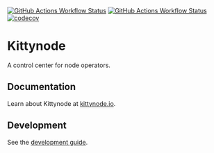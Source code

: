 [![GitHub Actions Workflow Status](https://img.shields.io/github/actions/workflow/status/kittynode/kittynode/ci-javascript.yml?branch=main&logo=GitHub%20Actions&label=ci-js)](https://github.com/kittynode/kittynode/actions/workflows/ci-javascript.yml?query=branch:main)
[![GitHub Actions Workflow Status](https://img.shields.io/github/actions/workflow/status/kittynode/kittynode/ci-rust.yml?branch=main&logo=GitHub%20Actions&label=ci-rs)](https://github.com/kittynode/kittynode/actions/workflows/ci-rust.yml?query=branch:main)
[![codecov](https://codecov.io/github/kittynode/kittynode/graph/badge.svg?token=TJAUBD8RPT)](https://codecov.io/github/kittynode/kittynode)

# Kittynode

A control center for node operators.

## Documentation

Learn about Kittynode at [kittynode.io](https://kittynode.io).

## Development

See the [development guide](https://kittynode.io/contribute/development-guide).
